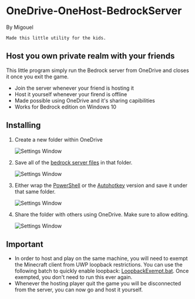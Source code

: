 # OneDrive-OneHost-BedrockServer
By Migouel 
```
Made this little utility for the kids.
```

## Host you own private realm with your friends
This little program simply run the Bedrock server from OneDrive and closes it once you exit the game.
* Join the server whenever your friend is hosting it
* Host it yourself whenever your firend is offline
* Made possible using OneDrive and it's sharing capibilities
* Works for Bedrock edition on Windows 10

## Installing
1. Create a new folder within OneDrive

    ![Settings Window](https://github.com/migouelBL/OneDrive-Shared-BedrockServer/blob/master/Screenshots/Screenshot1.png)

2. Save all of the [bedrock server files](https://www.minecraft.net/en-us/download/server/bedrock/) in that folder.

    ![Settings Window](https://github.com/migouelBL/OneDrive-Shared-BedrockServer/blob/master/Screenshots/Screenshot2.png)

3. Either wrap the [PowerShell](https://github.com/migouelBL/OneDrive-Shared-BedrockServer/blob/master/HostServer.ps1) or the [Autohotkey](https://github.com/migouelBL/OneDrive-Shared-BedrockServer/blob/master/HostServer.ahk) version and save it under that same folder.

    ![Settings Window](https://github.com/migouelBL/OneDrive-Shared-BedrockServer/blob/master/Screenshots/Screenshot3.png)

4. Share the folder with others using OneDrive. Make sure to allow editing.

    ![Settings Window](https://github.com/migouelBL/OneDrive-Shared-BedrockServer/blob/master/Screenshots/Screenshot4.png)

## Important
* In order to host and play on the same machine, you will need to exempt the Minecraft client from UWP loopback restrictions. 
You can use the following batch to quickly enable loopback: [LoopbackExempt.bat](https://github.com/migouelBL/OneDrive-Hosting-BedrockServer/blob/master/LoopbackExempt.bat). Once exempted, you don't need to run this ever again.
* Whenever the hosting player quit the game you will be disconnected from the server, you can now go and host it yourself.
